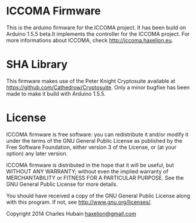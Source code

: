 # ICCOMA Firmware

This is the arduino firmware for the ICCOMA project. It has been build on 
Arduino 1.5.5 beta.It implements the controller for the ICCOMA project. For 
more informations about ICCOMA, check <http://iccoma.haxelion.eu>.

# SHA Library

This firmware makes use of the Peter Knight Cryptosuite available at 
<https://github.com/Cathedrow/Cryptosuite>. Only a minor bugfixe has been made
to make it build with Arduino 1.5.5.

# License

ICCOMA firmware is free software: you can redistribute it and/or modify
it under the terms of the GNU General Public License as published by
the Free Software Foundation, either version 3 of the License, or
(at your option) any later version.

ICCOMA firmware is distributed in the hope that it will be useful,
but WITHOUT ANY WARRANTY; without even the implied warranty of
MERCHANTABILITY or FITNESS FOR A PARTICULAR PURPOSE. See the
GNU General Public License for more details.

You should have received a copy of the GNU General Public License
along with this program. If not, see <http://www.gnu.org/licenses/>.

Copyright 2014 Charles Hubain <haxelion@gmail.com>
